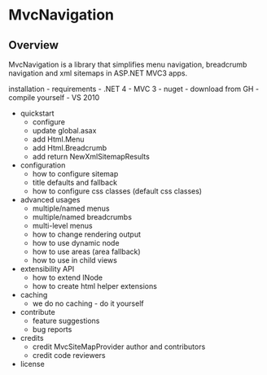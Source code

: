 # MvcNavigation

## Overview
MvcNavigation is a library that simplifies menu navigation, breadcrumb navigation and xml sitemaps in ASP.NET MVC3 apps.

installation
	- requirements
		- .NET 4
		- MVC 3
	- nuget
	- download from GH
	- compile yourself
		- VS 2010
 - quickstart
	- configure
	- update global.asax
	- add Html.Menu
	- add Html.Breadcrumb
	- add return NewXmlSitemapResults
 - configuration
	- how to configure sitemap
	- title defaults and fallback
	- how to configure css classes (default css classes)
 - advanced usages
	- multiple/named menus
	- multiple/named breadcrumbs
	- multi-level menus
	- how to change rendering output
	- how to use dynamic node
	- how to use areas (area fallback)
	- how to use in child views
 - extensibility API
	- how to extend INode
	- how to create html helper extensions
 - caching
	- we do no caching - do it yourself
 - contribute
	- feature suggestions
	- bug reports
 - credits
	- credit MvcSiteMapProvider author and contributors
	- credit code reviewers
 - license
